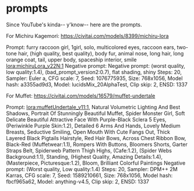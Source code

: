 # prompts

Since YouTube's kinda-- y'know-- here are the prompts.

For Michiru Kagemori:
https://civitai.com/models/8399/michiru-lora

Prompt: furry raccoon girl, 1girl, solo, multicolored eyes, raccoon ears, two-tone hair, (high quality, best quality), body fur, animal nose, long hair, long orange coat, tail, upper body, spaceship interior, smile <lora:michiruLora_v22N:1>
Negative prompt: Negative prompt: (worst quality, low quality:1.4), (bad_prompt_version2:0.7), flat shading, shiny
Steps: 20, Sampler: Euler a, CFG scale: 7, Seed: 1076775935, Size: 768x1056, Model hash: a3355ad9d3, Model: lucidsMix_20AlphaTest, Clip skip: 2, ENSD: 1337

For Muffet:
https://civitai.com/models/16579/muffet-undertale

Prompt: <lora:muffetUndertale_v11:1>, Natural Volumetric Lighting And Best Shadows, Portrait Of Stunningly Beautiful Muffet, Spider Monster Girl, Soft Delicate Beautiful Attractive Face With Purple-Black Sclera 5 Eyes, (Periwinkle Purple Skin:1.2), Detailed 6 Arms And Hands, Lovely Medium Breasts, Seductive Smiling, Open Mouth With Cute Fangs Out, Thick Layered Black Pigtails Hairstyle, Red Hair Bows, Across Chest Ribbon Bow, Black-Red (Muffetwear:1.1), Rompers With Buttons, Bloomers Shorts, Garter Straps Belt, Spiderweb Pattern Thigh Highs, (Cafe:1.2), (Spider Webs Background:1.1), Standing, (Highest Quality, Amazing Details:1.4), (Masterpiece, Picturesque:1.2), Bloom, Brilliant Colorful Paintings 
Negative prompt: (Worst quality, Low quality:1.4) 
Steps: 20, Sampler: DPM++ 2M Karras, CFG scale: 7, Seed: 1589210661, Size: 768x1056, Model hash: fbcf965a62, Model: anything-v4.5, Clip skip: 2, ENSD: 1337
